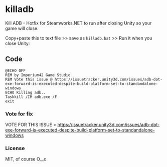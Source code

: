 # killadb
Kill ADB - Hotfix for Steamworks.NET to run after closing Unity so your game will close.

Copy+paste this to text file >> save as `killadb.bat` >> Run it when you close Unity:

## Code
```
@ECHO OFF
REM by Imperium42 Game Studio
REM Vote this issue @ https://issuetracker.unity3d.com/issues/adb-dot-exe-forward-is-executed-despite-build-platform-set-to-standandalone-windows
ECHO Killing adb..
Taskkill /IM adb.exe /F
exit
```

### Vote for fix
VOTE FOR THIS ISSUE > https://issuetracker.unity3d.com/issues/adb-dot-exe-forward-is-executed-despite-build-platform-set-to-standandalone-windows

### License
MIT, of course O__o
